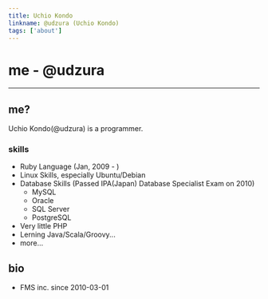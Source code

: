 ```yaml
--- 
title: Uchio Kondo
linkname: @udzura (Uchio Kondo)
tags: ['about']
---
```


# me - @udzura #
***

## me? ##
Uchio Kondo(@udzura) is a programmer.

### skills ###
* Ruby Language (Jan, 2009 - )
* Linux Skills, especially Ubuntu/Debian
* Database Skills (Passed IPA(Japan) Database Specialist Exam on 2010)
  * MySQL
  * Oracle
  * SQL Server
  * PostgreSQL
* Very little PHP
* Lerning Java/Scala/Groovy...
* more...

## bio ##
* FMS inc. since 2010-03-01
